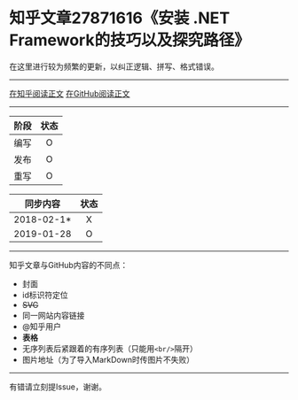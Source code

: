 知乎文章27871616《安装 .NET Framework的技巧以及探究路径》
========================================

在这里进行较为频繁的更新，以纠正逻辑、拼写、格式错误。

----

[在知乎阅读正文](//zhuanlan.zhihu.com/p/27871616)
[在GitHub阅读正文](md4GitHub.md)

----

| 阶段 | 状态 |
|-|:-:|
| 编写 | O |
| 发布 | O |
| 重写 | O |

| 同步内容 | 状态 |
|-|:-:|
| 2018-02-1* | X |
| 2019-01-28 | O |

----

知乎文章与GitHub内容的不同点：
* 封面
* id标识符定位
* ~~SVG~~
* 同一网站内容链接
* @知乎用户
* **表格**
* 无序列表后紧跟着的有序列表（只能用`<br/>`隔开）
* 图片地址（为了导入MarkDown时传图片不失败）

----

有错请立刻提Issue，谢谢。
